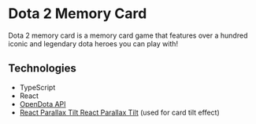 # Dota 2 Memory Card

Dota 2 memory card is a memory card game that features over a hundred iconic and legendary dota heroes you can play with!

## Technologies

* TypeScript
* React
* [OpenDota API](https://docs.opendota.com/)
* [React Parallax Tilt React Parallax Tilt](https://github.com/mkosir/react-parallax-tilt) (used for card tilt effect)
